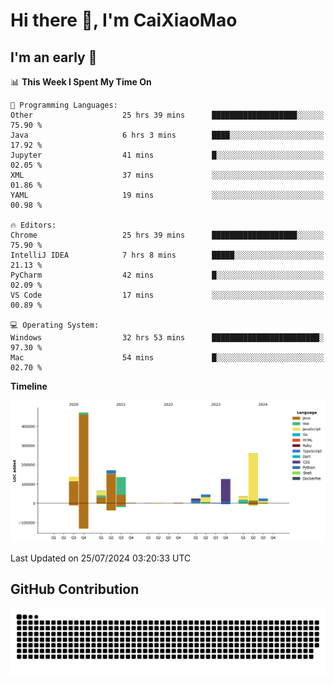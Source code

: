 # Hi there 👋, I'm CaiXiaoMao

## I'm an early 🐤
<!--START_SECTION:waka-->
📊 **This Week I Spent My Time On** 

```text
💬 Programming Languages: 
Other                    25 hrs 39 mins      ███████████████████░░░░░░   75.90 % 
Java                     6 hrs 3 mins        ████░░░░░░░░░░░░░░░░░░░░░   17.92 % 
Jupyter                  41 mins             █░░░░░░░░░░░░░░░░░░░░░░░░   02.05 % 
XML                      37 mins             ░░░░░░░░░░░░░░░░░░░░░░░░░   01.86 % 
YAML                     19 mins             ░░░░░░░░░░░░░░░░░░░░░░░░░   00.98 % 

🔥 Editors: 
Chrome                   25 hrs 39 mins      ███████████████████░░░░░░   75.90 % 
IntelliJ IDEA            7 hrs 8 mins        █████░░░░░░░░░░░░░░░░░░░░   21.13 % 
PyCharm                  42 mins             █░░░░░░░░░░░░░░░░░░░░░░░░   02.09 % 
VS Code                  17 mins             ░░░░░░░░░░░░░░░░░░░░░░░░░   00.89 % 

💻 Operating System: 
Windows                  32 hrs 53 mins      ████████████████████████░   97.30 % 
Mac                      54 mins             █░░░░░░░░░░░░░░░░░░░░░░░░   02.70 % 
```

**Timeline**

![Lines of Code chart](https://raw.githubusercontent.com/caixiaomao/caixiaomao/main/assets/bar_graph.png)


 Last Updated on 25/07/2024 03:20:33 UTC
<!--END_SECTION:waka-->

## GitHub Contribution
<picture>
  <source media="(prefers-color-scheme: dark)" srcset="/dist/snake/github-contribution-grid-snake-dark.svg" />
  <source media="(prefers-color-scheme: light)" srcset="/dist/snake/github-contribution-grid-snake.svg" />
  <img alt="github contribution grid snake animation" src="/dist/snake/github-contribution-grid-snake.svg" />
</picture>
